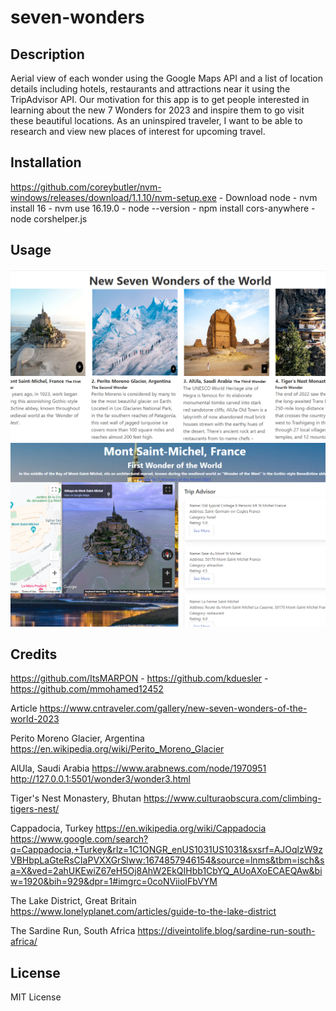 # seven-wonders

## Description
Aerial view of each wonder using the Google Maps API and a list of location details including hotels, restaurants and attractions near it using the TripAdvisor API. 
Our motivation for this app is to get people interested in learning about the new 7 Wonders for 2023 and inspire them to go visit these beautiful locations. 
As an uninspired traveler, I want to be able to research and view new places of interest for upcoming travel. 

## Installation

https://github.com/coreybutler/nvm-windows/releases/download/1.1.10/nvm-setup.exe - Download node - nvm install 16 - nvm use 16.19.0 - node --version - npm install cors-anywhere - node corshelper.js

## Usage
![Home Page](/Assets/images/Screenshot-readMe.png)
![Wonder 1](/Assets/images/Screenshot1stWonder.png)

## Credits

https://github.com/ItsMARPON  -  https://github.com/kduesler  -  https://github.com/mmohamed12452


Article
https://www.cntraveler.com/gallery/new-seven-wonders-of-the-world-2023

Perito Moreno Glacier, Argentina
https://en.wikipedia.org/wiki/Perito_Moreno_Glacier

AlUla, Saudi Arabia
https://www.arabnews.com/node/1970951
http://127.0.0.1:5501/wonder3/wonder3.html

Tiger's Nest Monastery, Bhutan
https://www.culturaobscura.com/climbing-tigers-nest/

Cappadocia, Turkey
https://en.wikipedia.org/wiki/Cappadocia
https://www.google.com/search?q=Cappadocia,+Turkey&rlz=1C1ONGR_enUS1031US1031&sxsrf=AJOqlzW9zVBHbpLaGteRsCIaPVXXGrSlww:1674857946154&source=lnms&tbm=isch&sa=X&ved=2ahUKEwiZ67eH5Oj8AhW2EkQIHbb1CbYQ_AUoAXoECAEQAw&biw=1920&bih=929&dpr=1#imgrc=0coNViioIFbVYM

The Lake District, Great Britain
https://www.lonelyplanet.com/articles/guide-to-the-lake-district

The Sardine Run, South Africa
https://diveintolife.blog/sardine-run-south-africa/

## License
MIT License
